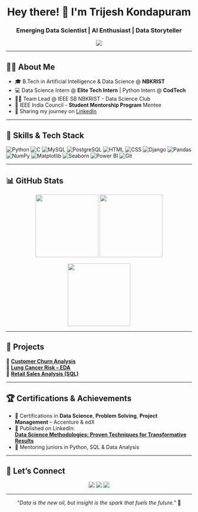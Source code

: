 <h1 align="center">Hey there! 👋 I'm Trijesh Kondapuram</h1>
<h3 align="center">Emerging Data Scientist | AI Enthusiast | Data Storyteller</h3>

<p align="center">
  <img src="https://readme-typing-svg.demolab.com/?lines=Turning+Data+into+Insights;Exploring+AI+and+Analytics;Mentoring+Future+Techies;Lifelong+Learner&font=Fira+Code&center=true&width=440&height=45&color=00bfff&vCenter=true&pause=1000&size=22" />
</p>

---

## 🧑‍💼 About Me

- 🎓 B.Tech in Artificial Intelligence & Data Science @ **NBKRIST**
- 💻 Data Science Intern @ **Elite Tech Intern** | Python Intern @ **CodTech**
- 🧑‍🏫 Team Lead @ IEEE SB NBKRIST - Data Science Club
- 🧠 IEEE India Council - **Student Mentorship Program** Mentee
- 📝 Sharing my journey on [LinkedIn](https://www.linkedin.com/in/trijesh-kondapuram/)

---

## 🚀 Skills & Tech Stack

![Python](https://img.shields.io/badge/Python-3776AB?style=for-the-badge&logo=python&logoColor=white)
![C](https://img.shields.io/badge/C-00599C?style=for-the-badge&logo=c&logoColor=white)
![MySQL](https://img.shields.io/badge/MySQL-4479A1?style=for-the-badge&logo=mysql&logoColor=white)
![PostgreSQL](https://img.shields.io/badge/PostgreSQL-316192?style=for-the-badge&logo=postgresql&logoColor=white)
![HTML](https://img.shields.io/badge/HTML-E34F26?style=for-the-badge&logo=html5&logoColor=white)
![CSS](https://img.shields.io/badge/CSS-1572B6?style=for-the-badge&logo=css3&logoColor=white)
![Django](https://img.shields.io/badge/Django-092E20?style=for-the-badge&logo=django&logoColor=white)
![Pandas](https://img.shields.io/badge/Pandas-150458?style=for-the-badge&logo=pandas&logoColor=white)
![NumPy](https://img.shields.io/badge/NumPy-013243?style=for-the-badge&logo=numpy&logoColor=white)
![Matplotlib](https://img.shields.io/badge/Matplotlib-000000?style=for-the-badge&logo=matplotlib&logoColor=white)
![Seaborn](https://img.shields.io/badge/Seaborn-3776AB?style=for-the-badge&logo=seaborn&logoColor=white)
![Power BI](https://img.shields.io/badge/PowerBI-F2C811?style=for-the-badge&logo=powerbi&logoColor=black)
![Git](https://img.shields.io/badge/Git-F05032?style=for-the-badge&logo=git&logoColor=white)

---

## 📊 GitHub Stats

<p align="center">
  <img src="https://github-readme-stats.vercel.app/api?username=trijesh61&show_icons=true&theme=radical" height="170">
  <img src="https://github-readme-streak-stats.herokuapp.com?user=trijesh61&theme=radical&date_format=M%20j%5B%2C%20Y%5D" height="170">
</p>

<p align="center">
  <img src="https://github-readme-stats.vercel.app/api/top-langs/?username=trijesh61&layout=compact&theme=radical" height="170">
</p>

---

## 💼 Projects

🔹 [**Customer Churn Analysis**](https://github.com/trijesh61/customer-churn-analysis)  
🔹 [**Lung Cancer Risk – EDA**](https://github.com/trijesh61/lung-cancer-risk-analysis)  
🔹 [**Retail Sales Analysis (SQL)**](https://github.com/trijesh61/Retail-Sales-Analysis-SQL-Project)

---

## 🏆 Certifications & Achievements

- 🏅 Certifications in **Data Science**, **Problem Solving**, **Project Management** – Accenture & edX  
- 🌟 Published on LinkedIn:  
  [**Data Science Methodologies: Proven Techniques for Transformative Results**](https://www.linkedin.com/pulse/data-science-methodologies-proven-techniques-trijesh-kondapuram/)  
- 🎯 Mentoring juniors in Python, SQL & Data Analysis  

---

## 🔗 Let’s Connect

<p align="center">
  <a href="mailto:trijeshkondapuram1@gmail.com"><img src="https://img.shields.io/badge/Gmail-D14836?style=for-the-badge&logo=gmail&logoColor=white"></a>
  <a href="https://www.linkedin.com/in/trijesh-kondapuram/"><img src="https://img.shields.io/badge/LinkedIn-blue?style=for-the-badge&logo=linkedin&logoColor=white"></a>
  <a href="https://github.com/trijesh61"><img src="https://img.shields.io/badge/GitHub-black?style=for-the-badge&logo=github&logoColor=white"></a>
</p>

---

<p align="center"><i>“Data is the new oil, but insight is the spark that fuels the future.”</i> 🚀</p>
